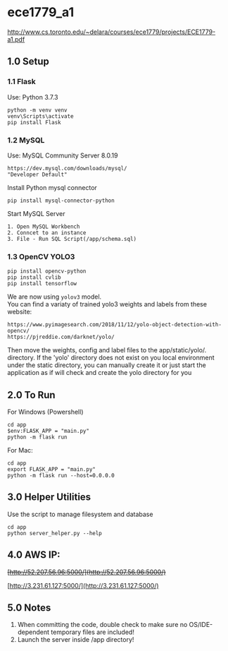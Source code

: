 # ece1779_a1
http://www.cs.toronto.edu/~delara/courses/ece1779/projects/ECE1779-a1.pdf


## 1.0 Setup


### 1.1 Flask
Use: Python 3.7.3
```
python -m venv venv
venv\Scripts\activate
pip install Flask
```


### 1.2 MySQL
Use: MySQL Community Server 8.0.19
```
https://dev.mysql.com/downloads/mysql/
"Developer Default"
```
Install Python mysql connector
```
pip install mysql-connector-python
```
Start MySQL Server
```
1. Open MySQL Workbench
2. Conncet to an instance
3. File - Run SQL Script(/app/schema.sql)
```


### 1.3 OpenCV YOLO3
```
pip install opencv-python
pip install cvlib
pip install tensorflow
```
We are now using ```yolov3``` model.  
You can find a variaty of trained yolo3 weights and labels from these website:
```
https://www.pyimagesearch.com/2018/11/12/yolo-object-detection-with-opencv/
https://pjreddie.com/darknet/yolo/
```
Then move the weights, config and label files to the app/static/yolo/. directory.
If the 'yolo' directory does not exist on you local environment under the static directory, you can manually create it or just start the application as if will check and create the yolo directory for you


## 2.0 To Run
For Windows (Powershell)
```
cd app
$env:FLASK_APP = "main.py"
python -m flask run
```

For Mac:
```
cd app
export FLASK_APP = "main.py"
python -m flask run --host=0.0.0.0
```


## 3.0 Helper Utilities
Use the script to manage filesystem and database
```
cd app
python server_helper.py --help
```


## 4.0 AWS IP:

~~[http://52.207.56.96:5000/](http://52.207.56.96:5000/)~~

[http://3.231.61.127:5000/](http://3.231.61.127:5000/)


## 5.0 Notes
1. When committing the code, double check to make sure no OS/IDE-dependent temporary files are included!
2. Launch the server inside /app directory!
